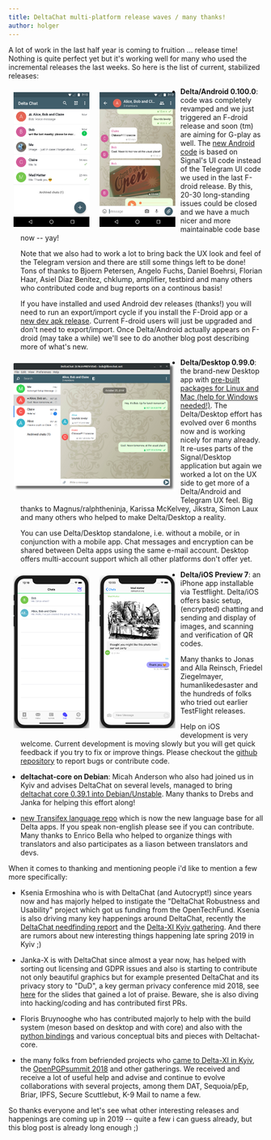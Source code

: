 ```yaml
---
title: DeltaChat multi-platform release waves / many thanks!
author: holger
---
```


A lot of work in the last half year is coming to fruition ... release time!
Nothing is quite perfect yet but it's working well for many who used
the incremental releases the last weeks. So here is the list of
current, stabilized releases: 

<img src="../assets/blog/2019-01-chatlist.png" width="150" style="float: left; margin: 10px" /> 
<img src="../assets/blog/2019-01-chat.png" width="150" style="float: left; margin: 10px" /> 

- **Delta/Android 0.100.0**: code was completely revamped and we just
  triggered an F-droid release and soon (tm) are aiming for G-play as well. The [new Android code](https://github.com/deltachat/deltachat-android) is based on Signal's UI code instead of the Telegram UI code we used in the last F-droid release.  By this, 20-30 long-standing issues could be closed and we have a much nicer and more maintainable code base now -- yay! 

  Note that we also had to work a lot to bring back the UX look and feel
  of the Telegram version and there are still some things left to be
  done!  Tons of thanks to Bjoern Petersen, Angelo Fuchs, Daniel Boehrsi,
  Florian Haar, Asiel Díaz Benítez, chklump, amplifier, testbird and many
  others who contributed code and bug reports on a continous basis!

  
  If you have installed and used Android dev releases (thanks!) you will need to run an 
  export/import cycle if you install the F-Droid app or a [new dev apk release](https://github.com/deltachat/deltachat-android/releases). Current F-droid users will just be upgraded
  and don't need to export/import.  Once Delta/Android actually appears on F-droid 
  (may take a while) we'll see to do another blog post describing more of what's new.

<img src="../assets/blog/desktop-screenshot.png" width="320" style="float: left; margin: 10px" /> 

- **Delta/Desktop 0.99.0**: the brand-new Desktop app with 
  [pre-built packages for Linux and Mac (help for Windows needed!)](/en/download). 
  The Delta/Desktop effort has evolved over 6 months now and is working nicely
  for many already. It re-uses parts of the Signal/Desktop application 
  but again we worked a lot on the UX side to get more of a Delta/Android and 
  Telegram UX feel. Big thanks to Magnus/ralphtheninja, Karissa McKelvey, 
  Jikstra, Simon Laux and many others who helped to make Delta/Desktop a reality. 

  You can use Delta/Desktop standalone, i.e. without a mobile, or in conjunction
  with a mobile app.  Chat messages and encryption can be shared between Delta apps
  using the same e-mail account.  Desktop offers multi-account support which
  all other platforms don't offer yet. 

<img src="../assets/blog/ios_screenshot_chat_list.png" width="150" style="float: left; margin: 10px" /> 
<img src="../assets/blog/ios_screenshot_chat_view.png" width="150" style="float: left; margin: 10px" /> 

- **Delta/iOS Preview 7**: an iPhone app installable via Testflight.
  Delta/iOS offers basic setup, (encrypted) chatting and sending and 
  display of images, and scanning and verification of QR codes. 

  Many thanks to Jonas and Alla Reinsch, Friedel Ziegelmayer, humanlikedesaster 
  and the hundreds of folks who tried out earlier TestFlight releases.  

  Help on iOS development is very welcome. Current development is moving slowly
  but you will get quick feedback if you try to fix or improve things. 
  Please checkout the [github repository](https://github.com/deltachat/deltachat-ios)
  to report bugs or contribute code. 

- **deltachat-core on Debian**: Micah Anderson who also had
  joined us in Kyiv and advises DeltaChat on several levels, managed 
  to bring [deltachat core 0.39.1 into Debian/Unstable](https://tracker.debian.org/pkg/deltachat-core). Many thanks to Drebs and Janka for helping this effort along! 

- [new Transifex language
  repo](https://www.transifex.com/delta-chat/delta-chat-app/dashboard/)  which is now 
  the new language base for all Delta apps.  If you speak non-english please see if
  you can contribute.  Many thanks to Enrico Bella who helped to organize things
  with translators and also participates as a liason between translators and devs. 

When it comes to thanking and mentioning people i'd like to mention a few more specifically:

- Ksenia Ermoshina who is with DeltaChat (and Autocrypt!) since years
  now and has majorly helped to instigate the "DeltaChat Robustness and Usability" project 
  which got us funding from the OpenTechFund. Ksenia is also driving many key happenings 
  around DeltaChat, recently the [DeltaChat needfinding report](https://delta.chat/en/2018-12-19-needfinding) and the [Delta-XI Kyiv gathering](https://delta.chat/en/2018-11-17-deltaxi). 
  And there are rumors about new interesting things happening late spring 2019 in Kyiv ;) 

- Janka-X is with DeltaChat since almost a year now, has helped with
  sorting out licensing and GDPR issues and also is starting to contribute
  not only beautiful graphics but for example presented DeltaChat and its privacy story 
  to "DuD", a key german privacy conference mid 2018, see [here](https://github.com/deltachat/playground/blob/master/talks/dud-2018-delta.odp?raw=true) for the slides that gained a lot of praise. 
  Beware, she is also diving into hacking/coding and has contributed first PRs.

- Floris Bruynooghe who has contributed majorly to help with the build system
  (meson based on desktop and with core) and also with 
  the [python bindings](https://py.delta.chat) and various conceptual
  bits and pieces with Deltachat-core. 

- the many folks from befriended projects who [came to
  Delta-XI in Kyiv](https://delta.chat/en/2018-11-17-deltaxi),
  the [OpenPGPsummit 2018](https://delta.chat/en/2018-10-22-openpgpsummit) 
  and other gatherings.  We received and receive a lot of useful help
  and advise and continue to evolve collaborations with several projects,
  among them DAT, Sequoia/pEp, Briar, IPFS, Secure Scuttlebut, K-9 Mail 
  to name a few. 
  
So thanks everyone and let's see what other interesting releases and
happenings are coming up in 2019 -- quite a few i can guess already, 
but this blog post is already long enough ;) 
